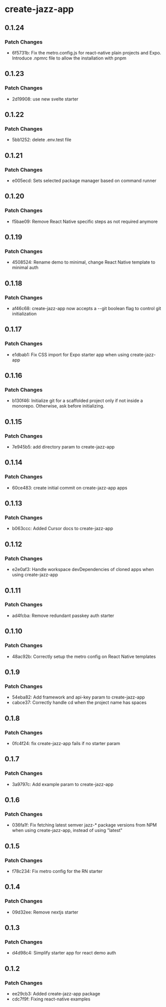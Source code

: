 # create-jazz-app

## 0.1.24

### Patch Changes

- 6f5731b: Fix the metro.config.js for react-native plain projects and Expo. Introduce .npmrc file to allow the installation with pnpm

## 0.1.23

### Patch Changes

- 2d19908: use new svelte starter

## 0.1.22

### Patch Changes

- 5bb1252: delete .env.test file

## 0.1.21

### Patch Changes

- e005ecd: Sets selected package manager based on command runner

## 0.1.20

### Patch Changes

- f5bae09: Remove React Native specific steps as not required anymore

## 0.1.19

### Patch Changes

- 4508524: Rename demo to minimal, change React Native template to minimal auth

## 0.1.18

### Patch Changes

- af46c68: create-jazz-app now accepts a --git boolean flag to control git initialization

## 0.1.17

### Patch Changes

- e1dbab1: Fix CSS import for Expo starter app when using create-jazz-app

## 0.1.16

### Patch Changes

- b130f46: Initialize git for a scaffolded project only if not inside a monorepo. Otherwise, ask before initializing.

## 0.1.15

### Patch Changes

- 7e945b5: add directory param to create-jazz-app

## 0.1.14

### Patch Changes

- 60ce483: create initial commit on create-jazz-app apps

## 0.1.13

### Patch Changes

- b063ccc: Added Cursor docs to create-jazz-app

## 0.1.12

### Patch Changes

- e2e0af3: Handle workspace devDependencies of cloned apps when using create-jazz-app

## 0.1.11

### Patch Changes

- ad4fcba: Remove redundant passkey auth starter

## 0.1.10

### Patch Changes

- 48ac92b: Correctly setup the metro config on React Native templates

## 0.1.9

### Patch Changes

- 54eba82: Add framework and api-key param to create-jazz-app
- cabce37: Correctly handle cd when the project name has spaces

## 0.1.8

### Patch Changes

- 0fc4f24: fix create-jazz-app fails if no starter param

## 0.1.7

### Patch Changes

- 3a9797c: Add example param to create-jazz-app

## 0.1.6

### Patch Changes

- 036fa1f: Fix fetching latest semver jazz-\* package versions from NPM when using create-jazz-app, instead of using "latest"

## 0.1.5

### Patch Changes

- f78c234: Fix metro config for the RN starter

## 0.1.4

### Patch Changes

- 09d32ee: Remove nextjs starter

## 0.1.3

### Patch Changes

- d4d98c4: Simplify starter app for react demo auth

## 0.1.2

### Patch Changes

- ee29cb3: Added create-jazz-app package
- cdc7f9f: Fixing react-native examples
